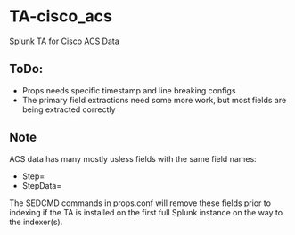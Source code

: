 # TA-cisco_acs
Splunk TA for Cisco ACS Data


## ToDo:

* Props needs specific timestamp and line breaking configs
* The primary field extractions need some more work, but most fields are being extracted correctly

## Note

ACS data has many mostly usless fields with the same field names:
* Step=<something>
* StepData=<something>

The SEDCMD commands in props.conf will remove these fields prior to indexing if the TA is installed on the first full Splunk instance on the way to the indexer(s).  
